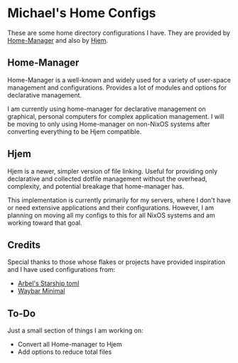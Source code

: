 # Michael's Home Configs

These are some home directory configurations I have.  They are provided by [Home-Manager](https://github.com/nix-community/home-manager) and also by [Hjem](https://github.com/feel-co/hjem).

## Home-Manager

Home-Manager is a well-known and widely used for a variety of user-space management and configurations.  Provides a lot of modules and options for declarative management.

I am currently using home-manager for declarative management on graphical, personal computers for complex application management.  I will be moving to only using Home-manager on non-NixOS systems after converting everything to be Hjem compatible.

## Hjem

Hjem is a newer, simpler version of file linking.  Useful for providing only declarative and collected dotfile management without the overhead, complexity, and potential breakage that home-manager has.

This implementation is currently primarily for my servers, where I don't have or need extensive applications and their configurations.  However, I am planning on moving all my configs to this for all NixOS systems and am working toward that goal.

## Credits

Special thanks to those whose flakes or projects have provided inspiration and I have used configurations from:

* [Arbel's Starship toml](https://forgejo.spacetime.technology/arbel/nixos)
* [Waybar Minimal](https://github.com/ashish-kus/waybar-minimal/tree/main)

## To-Do

Just a small section of things I am working on:

* Convert all Home-manager to Hjem
* Add options to reduce total files